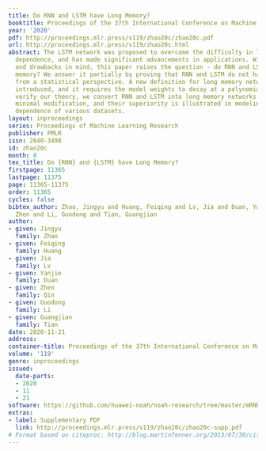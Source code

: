 ```yaml
---
title: Do RNN and LSTM have Long Memory?
booktitle: Proceedings of the 37th International Conference on Machine Learning
year: '2020'
pdf: http://proceedings.mlr.press/v119/zhao20c/zhao20c.pdf
url: http://proceedings.mlr.press/v119/zhao20c.html
abstract: The LSTM network was proposed to overcome the difficulty in learning long-term
  dependence, and has made significant advancements in applications. With its success
  and drawbacks in mind, this paper raises the question - do RNN and LSTM have long
  memory? We answer it partially by proving that RNN and LSTM do not have long memory
  from a statistical perspective. A new definition for long memory networks is further
  introduced, and it requires the model weights to decay at a polynomial rate. To
  verify our theory, we convert RNN and LSTM into long memory networks by making a
  minimal modification, and their superiority is illustrated in modeling long-term
  dependence of various datasets.
layout: inproceedings
series: Proceedings of Machine Learning Research
publisher: PMLR
issn: 2640-3498
id: zhao20c
month: 0
tex_title: Do {RNN} and {LSTM} have Long Memory?
firstpage: 11365
lastpage: 11375
page: 11365-11375
order: 11365
cycles: false
bibtex_author: Zhao, Jingyu and Huang, Feiqing and Lv, Jia and Duan, Yanjie and Qin,
  Zhen and Li, Guodong and Tian, Guangjian
author:
- given: Jingyu
  family: Zhao
- given: Feiqing
  family: Huang
- given: Jia
  family: Lv
- given: Yanjie
  family: Duan
- given: Zhen
  family: Qin
- given: Guodong
  family: Li
- given: Guangjian
  family: Tian
date: 2020-11-21
address: 
container-title: Proceedings of the 37th International Conference on Machine Learning
volume: '119'
genre: inproceedings
issued:
  date-parts:
  - 2020
  - 11
  - 21
software: https://github.com/huawei-noah/noah-research/tree/master/mRNN-mLSTM
extras:
- label: Supplementary PDF
  link: http://proceedings.mlr.press/v119/zhao20c/zhao20c-supp.pdf
# Format based on citeproc: http://blog.martinfenner.org/2013/07/30/citeproc-yaml-for-bibliographies/
---
```

